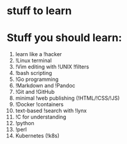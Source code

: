 # stuff to learn

# Stuff you should learn: 
1)  learn like a !hacker 
2)  !Linux terminal 
3)  !Vim editing with !UNIX !filters 
4)  !bash scripting 
5)  !Go programming 
6)  !Markdown and !Pandoc 
7)  !Git and !GitHub 
8)  minimal !web publishing (!HTML/!CSS/!JS) 
9)  !Docker !containers 
10) text-based !search with !lynx 
11) !C for understanding 
12) !python 
13) !perl 
14) Kubernetes (!k8s) 